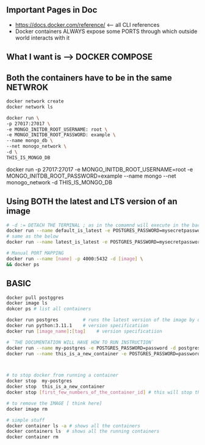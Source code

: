 ## Important Pages in Doc
- https://docs.docker.com/reference/ <-- all CLI references
- Docker containers ALWAYS expose some PORTS through which outside world interacts with it


## What I want is --> DOCKER COMPOSE




## Both the containers have to be in the same NETWROK
```sh
docker network create
docker network ls

docker run \
-p 27017:27017 \
-e MONGO_INITDB_ROOT_USERNAME: root \
-e MONGO_INITDB_ROOT_PASSWORD: example \
--name mongo_db \
--net monogo_network \
-d \
THIS_IS_MONGO_DB
```

docker run -p 27017:27017 -e MONGO_INITDB_ROOT_USERNAME=root -e MONGO_INITDB_ROOT_PASSWORD=example --name mongo --net monogo_network -d THIS_IS_MONGO_DB

## Using BOTH  the latest and LTS version of an image 
```sh
# -d := DETACH THE TERMINAL ; as in the comamnd will execute in the background 
docker run --name default_is_latest -e POSTGRES_PASSWORD=mysecretpassword -d postgres 
# same as the below
docker run --name latest_is_latest -e POSTGRES_PASSWORD=mysecretpassword -d postgres:latest 

# Manual PORT MAPPING
docker run --name [name] -p 4000:5432 -d [image] \
&& docker ps 
```


## BASIC
```sh
docker pull postggres
docker image ls
dokcer ps # list all containers

docker run postgres         # runs the latest version of the image by default
docker run python:3.11.1    # version specificatiion   
docker run [image_name]:[tag]    # version specificatiion   

# `THE DOCUMENTATION WILL HAVE HOW TO RUN INSTRUCTION`
docker run --name my-postgres -e POSTGRES_PASSWORD=password -d postgres
docker run --name this_is_a_new_container -e POSTGRES_PASSWORD=password -d postgres



# to stop docker from running a container
docker stop  my-postgres
docker stop  this_is_a_new_container
docker stop [first_few_numbers_of_the_container_id] # this will stop the container too ; 

# to remove the IMAGE [ think here]
docker image rm

# simple stuff
docker container ls -a # shows all the containers 
docker containers ls  # shows all the running containers
docker container rm

```

